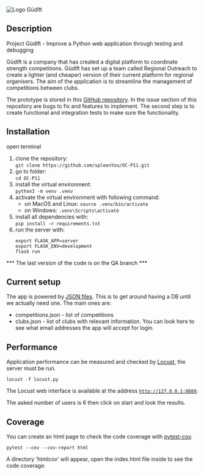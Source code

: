 <img src='https://user.oc-static.com/upload/2020/09/22/16007798203635_P9.png' alt='Logo Güdlft'>

## Description

Project Güdlft - Improve a Python web application through testing and debugging

Güdlft is a company that has created a digital platform to coordinate strength competitions. Güdlft has set up a team called Regional Outreach to create a lighter (and cheaper) version of their current platform for regional organisers. The aim of the application is to streamline the management of competitions between clubs.

The prototype is stored in this [GitHub repository](https://github.com/OpenClassrooms-Student-Center/Python_Testing).
In the issue section of this repository are bugs to fix and features to implement. The second step 
is to create functional and integration tests to make sure the functionality.

## Installation

open terminal

1. clone the repository: <br />
`git clone https://github.com/spleenYou/OC-P11.git`
2. go to folder: <br />
`cd OC-P11`
3. install the virtual environment: <br />
`python3 -m venv .venv`
4. activate the virtual environment with following command: 
   - on MacOS and Linux: `source .venv/bin/activate`
   - on Windows: `.venv\Scripts\activate` 
5. install all dependencies with: <br />
`pip install -r requirements.txt`
6. run the server with:
    ```
    export FLASK_APP=server
    export FLASK_ENV=development
    flask run
    ```

*** The last version of the code is on the QA branch ***

## Current setup

The app is powered by [JSON files](https://www.tutorialspoint.com/json/json_quick_guide.htm). This is to get around having a DB until we actually need one. The main ones are:
     
* competitions.json - list of competitions
* clubs.json - list of clubs with relevant information. You can look here to see what email addresses the app will accept for login.

## Performance

Application performance can be measured and checked by [Locust](https://locust.io/), the server must be run.

<code>locust -f locust.py</code>

The Locust web interface is available at the address <code>http://127.0.0.1:8089</code>.

The asked number of users is 6 then click on start and look the results.

## Coverage

You can create an html page to check the code coverage with [pytest-cov](https://pypi.org/project/pytest-cov/).

<code>pytest --cov --cov-report html</code>

A directory 'htmlcov' will appear, open the index.html file inside to see the code coverage.